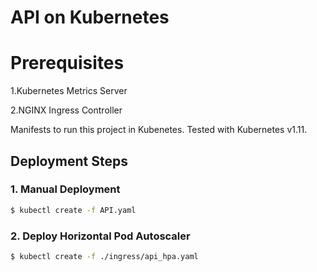 # API on Kubernetes #
# Prerequisites

1.Kubernetes Metrics Server

2.NGINX Ingress Controller


Manifests to run this project in Kubenetes. Tested with Kubernetes v1.11.

## Deployment Steps ##

### 1. Manual Deployment ###

```bash
$ kubectl create -f API.yaml
```

### 2. Deploy Horizontal Pod Autoscaler ###

```bash
$ kubectl create -f ./ingress/api_hpa.yaml
```

